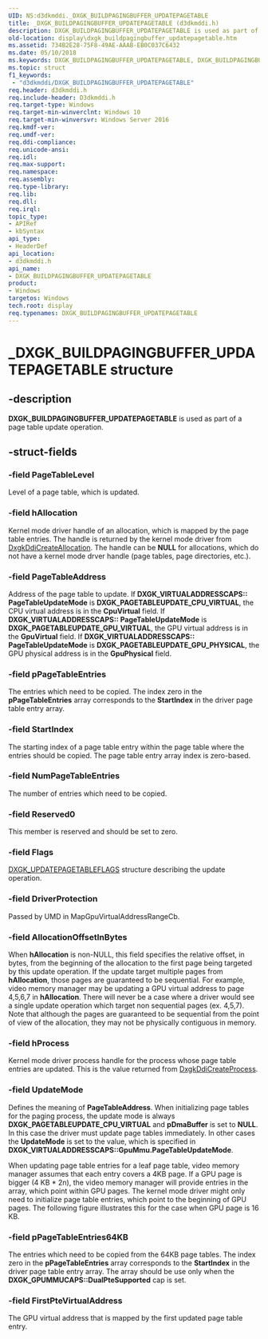 ```yaml
---
UID: NS:d3dkmddi._DXGK_BUILDPAGINGBUFFER_UPDATEPAGETABLE
title: _DXGK_BUILDPAGINGBUFFER_UPDATEPAGETABLE (d3dkmddi.h)
description: DXGK_BUILDPAGINGBUFFER_UPDATEPAGETABLE is used as part of a page table update operation.
old-location: display\dxgk_buildpagingbuffer_updatepagetable.htm
ms.assetid: 734B2E28-75F8-49AE-AAAB-EB0C037C6432
ms.date: 05/10/2018
ms.keywords: DXGK_BUILDPAGINGBUFFER_UPDATEPAGETABLE, DXGK_BUILDPAGINGBUFFER_UPDATEPAGETABLE structure [Display Devices], _DXGK_BUILDPAGINGBUFFER_UPDATEPAGETABLE, d3dkmddi/DXGK_BUILDPAGINGBUFFER_UPDATEPAGETABLE, display.dxgk_buildpagingbuffer_updatepagetable
ms.topic: struct
f1_keywords:
 - "d3dkmddi/DXGK_BUILDPAGINGBUFFER_UPDATEPAGETABLE"
req.header: d3dkmddi.h
req.include-header: D3dkmddi.h
req.target-type: Windows
req.target-min-winverclnt: Windows 10
req.target-min-winversvr: Windows Server 2016
req.kmdf-ver: 
req.umdf-ver: 
req.ddi-compliance: 
req.unicode-ansi: 
req.idl: 
req.max-support: 
req.namespace: 
req.assembly: 
req.type-library: 
req.lib: 
req.dll: 
req.irql: 
topic_type:
- APIRef
- kbSyntax
api_type:
- HeaderDef
api_location:
- d3dkmddi.h
api_name:
- DXGK_BUILDPAGINGBUFFER_UPDATEPAGETABLE
product:
- Windows
targetos: Windows
tech.root: display
req.typenames: DXGK_BUILDPAGINGBUFFER_UPDATEPAGETABLE
---
```


# _DXGK_BUILDPAGINGBUFFER_UPDATEPAGETABLE structure


## -description


<b>DXGK_BUILDPAGINGBUFFER_UPDATEPAGETABLE</b> is used as part of a page table update operation.


## -struct-fields




### -field PageTableLevel

Level of a page table, which is updated.


### -field hAllocation

Kernel mode driver handle of an allocation, which is mapped by the page table entries. The handle is returned by the kernel mode driver from <a href="https://docs.microsoft.com/windows-hardware/drivers/ddi/d3dkmddi/nc-d3dkmddi-dxgkddi_createallocation">DxgkDdiCreateAllocation</a>. The handle can be <b>NULL</b> for allocations, which do not have a kernel mode drver   handle (page tables, page directories, etc.).


### -field PageTableAddress

Address of the page table to update. If <b>DXGK_VIRTUALADDRESSCAPS:: PageTableUpdateMode</b> is <b>DXGK_PAGETABLEUPDATE_CPU_VIRTUAL</b>, the CPU virtual address is in the <b>CpuVirtual</b> field. If <b>DXGK_VIRTUALADDRESSCAPS:: PageTableUpdateMode</b> is <b>DXGK_PAGETABLEUPDATE_GPU_VIRTUAL</b>, the GPU virtual address is in the <b>GpuVirtual</b> field. If <b>DXGK_VIRTUALADDRESSCAPS:: PageTableUpdateMode</b> is <b>DXGK_PAGETABLEUPDATE_GPU_PHYSICAL</b>, the GPU physical address is in the <b>GpuPhysical</b> field.


### -field pPageTableEntries

The entries which need to be copied. The index zero in the <b>pPageTableEntries</b> array corresponds to the <b>StartIndex</b> in the driver page table entry array.


### -field StartIndex

The starting index of a page table entry within the page table where the entries should be copied. The page table entry array index is zero-based.


### -field NumPageTableEntries

The number of entries which need to be copied.


### -field Reserved0

This member is reserved and should be set to zero.


### -field Flags


<a href="https://docs.microsoft.com/windows-hardware/drivers/ddi/d3dkmddi/ns-d3dkmddi-_dxgk_updatepagetableflags">DXGK_UPDATEPAGETABLEFLAGS</a> structure describing the update operation.


### -field DriverProtection

Passed by UMD in MapGpuVirtualAddressRangeCb.


### -field AllocationOffsetInBytes

When <b>hAllocation</b> is non-NULL, this field specifies the relative offset, in bytes, from the beginning of the allocation to the first page being targeted by this update operation. If the update target multiple pages from <b>hAllocation</b>, those pages are guaranteed to be sequential. For example, video memory manager may be updating a GPU virtual address to page 4,5,6,7 in <b>hAllocation</b>. There will never be a case where a driver would see a single update operation which target non sequential pages (ex. 4,5,7). Note that although the pages are guaranteed to be sequential from the point of view of the allocation, they may not be physically contiguous in memory.


### -field hProcess

Kernel mode driver process handle for the process whose page table entries are updated. This is the value returned from <a href="https://docs.microsoft.com/windows-hardware/drivers/ddi/d3dkmddi/nc-d3dkmddi-dxgkddi_createprocess">DxgkDdiCreateProcess</a>.


### -field UpdateMode

Defines the meaning of <b>PageTableAddress</b>. When initializing page tables for the paging process, the update mode is always <b>DXGK_PAGETABLEUPDATE_CPU_VIRTUAL</b> and <b>pDmaBuffer</b> is set to <b>NULL</b>. In this case the driver must update page tables immediately. In other cases the <b>UpdateMode</b> is set to the value, which is specified in <b>DXGK_VIRTUALADDRESSCAPS::GpuMmu.PageTableUpdateMode</b>.

When updating page table entries for a leaf page table, video memory manager assumes that each entry covers a 4KB page. If a GPU page is bigger (4 KB * 2n), the video memory manager will provide entries in the array, which point within GPU pages. The kernel mode driver might only need to initialize page table entries, which point to the beginning of GPU pages. The following figure illustrates this for the case when GPU page is 16 KB.


### -field pPageTableEntries64KB

The entries which need to be copied from the 64KB page tables. The index zero in the <b>pPageTableEntries</b> array corresponds to the <b>StartIndex</b> in the driver page table entry array. The array should be use only when the <b>DXGK_GPUMMUCAPS::DualPteSupported</b> cap is set.


### -field FirstPteVirtualAddress

The GPU virtual address that is mapped by the first updated page table entry.

